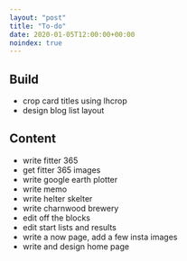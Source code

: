 ```yaml
---
layout: "post"
title: "To-do"
date: 2020-01-05T12:00:00+00:00
noindex: true
---
```


## Build
- crop card titles using lhcrop
- design blog list layout

## Content
- write fitter 365
- get fitter 365 images
- write google earth plotter
- write memo
- write helter skelter
- write charnwood brewery
- edit off the blocks
- edit start lists and results
- write a now page, add a few insta images
- write and design home page
